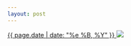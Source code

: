 ```yaml
---
layout: post
---
```


<p>
  <a href="/496">
    <time>{{ page.date | date: "%e %B, %Y" }}</time>
  </a>
  <a href="/496"><img src="{{ site.assets_url }}/496.jpg"/></a>
</p>
